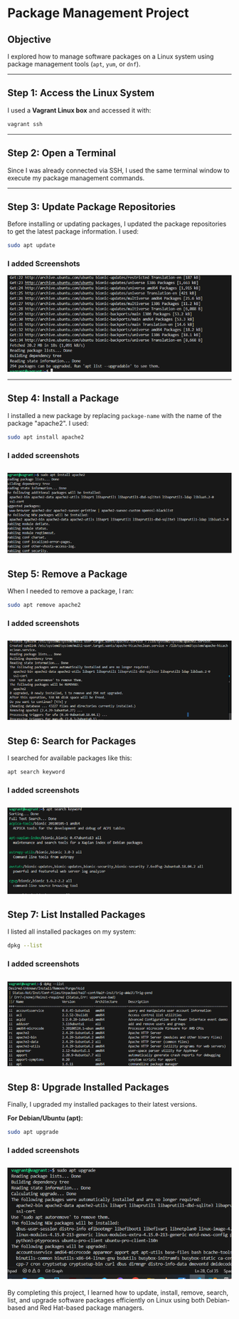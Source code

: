 # Package Management Project

## Objective
I explored how to manage software packages on a Linux system using package management tools (`apt`, `yum`, or `dnf`).

---

## Step 1: Access the Linux System
I used a **Vagrant Linux box** and accessed it with:

```bash
vagrant ssh
```

---

## Step 2: Open a Terminal
Since I was already connected via SSH, I used the same terminal window to execute my package management commands.

---

## Step 3: Update Package Repositories
Before installing or updating packages, I updated the package repositories to get the latest package information. I used:
```bash
sudo apt update
```
### I added Screenshots 
![alt text](images/Apt-update.png)


---

## Step 4: Install a Package
I installed a new package by replacing `package-name` with the name of the package "apache2". I used:
```bash
sudo apt install apache2
```
### I added screenshots
![alt text](images/Apache2-install.png)
---

## Step 5: Remove a Package
When I needed to remove a package, I ran:

```bash
sudo apt remove apache2
```
### I added screenshots
![alt text](images/Apache2-remove.png)
---

## Step 6: Search for Packages
I searched for available packages like this:
```bash
apt search keyword
```
### I added screenshots
![alt text](images/apt-search.png)
---

## Step 7: List Installed Packages
I listed all installed packages on my system:

```bash
dpkg --list
```
### I added screenshots
![alt text](images/dpkg-list.png)
---

## Step 8: Upgrade Installed Packages
Finally, I upgraded my installed packages to their latest versions.

**For Debian/Ubuntu (apt):**
```bash
sudo apt upgrade
```
### I added screenshots
![alt text](images/apt-upgrade.png)
---

 By completing this project, I learned how to update, install, remove, search, list, and upgrade software packages efficiently on Linux using both Debian-based and Red Hat-based package managers.
